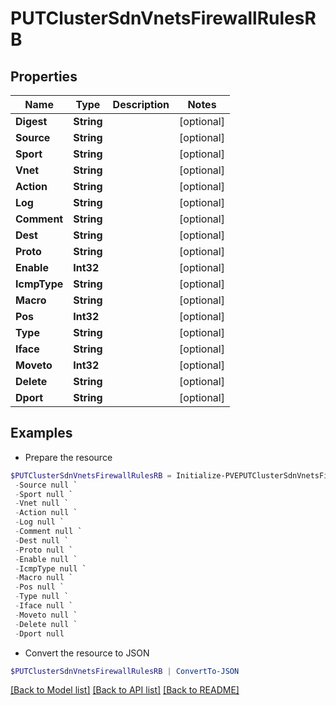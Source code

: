 # PUTClusterSdnVnetsFirewallRulesRB
## Properties

Name | Type | Description | Notes
------------ | ------------- | ------------- | -------------
**Digest** | **String** |  | [optional] 
**Source** | **String** |  | [optional] 
**Sport** | **String** |  | [optional] 
**Vnet** | **String** |  | [optional] 
**Action** | **String** |  | [optional] 
**Log** | **String** |  | [optional] 
**Comment** | **String** |  | [optional] 
**Dest** | **String** |  | [optional] 
**Proto** | **String** |  | [optional] 
**Enable** | **Int32** |  | [optional] 
**IcmpType** | **String** |  | [optional] 
**Macro** | **String** |  | [optional] 
**Pos** | **Int32** |  | [optional] 
**Type** | **String** |  | [optional] 
**Iface** | **String** |  | [optional] 
**Moveto** | **Int32** |  | [optional] 
**Delete** | **String** |  | [optional] 
**Dport** | **String** |  | [optional] 

## Examples

- Prepare the resource
```powershell
$PUTClusterSdnVnetsFirewallRulesRB = Initialize-PVEPUTClusterSdnVnetsFirewallRulesRB  -Digest null `
 -Source null `
 -Sport null `
 -Vnet null `
 -Action null `
 -Log null `
 -Comment null `
 -Dest null `
 -Proto null `
 -Enable null `
 -IcmpType null `
 -Macro null `
 -Pos null `
 -Type null `
 -Iface null `
 -Moveto null `
 -Delete null `
 -Dport null
```

- Convert the resource to JSON
```powershell
$PUTClusterSdnVnetsFirewallRulesRB | ConvertTo-JSON
```

[[Back to Model list]](../README.md#documentation-for-models) [[Back to API list]](../README.md#documentation-for-api-endpoints) [[Back to README]](../README.md)

